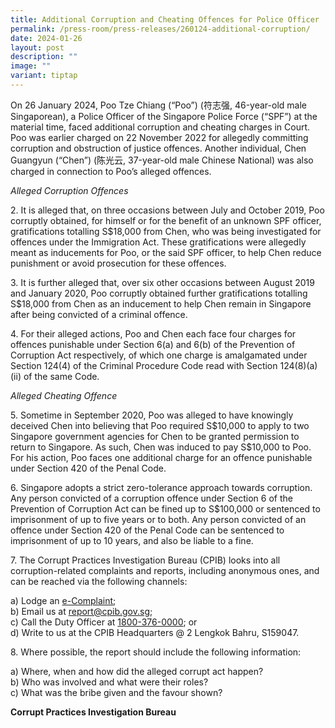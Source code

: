 ```yaml
---
title: Additional Corruption and Cheating Offences for Police Officer
permalink: /press-room/press-releases/260124-additional-corruption/
date: 2024-01-26
layout: post
description: ""
image: ""
variant: tiptap
---
```

<p>On 26 January 2024, Poo Tze Chiang (“Poo”) (符志强, 46-year-old male Singaporean),
a Police Officer of the Singapore Police Force (“SPF”) at the material
time, faced additional corruption and cheating charges in Court. Poo was
earlier charged on 22 November 2022 for allegedly committing corruption
and obstruction of justice offences. Another individual, Chen Guangyun
(“Chen”) (陈光云, 37-year-old male Chinese National) was also charged in connection
to Poo’s alleged offences.</p>
<p><em>Alleged Corruption Offences</em>
</p>
<p>2. It is alleged that, on three occasions between July and October 2019,
Poo corruptly obtained, for himself or for the benefit of an unknown SPF
officer, gratifications totalling S$18,000 from Chen, who was being investigated
for offences under the Immigration Act. These gratifications were allegedly
meant as inducements for Poo, or the said SPF officer, to help Chen reduce
punishment or avoid prosecution for these offences.</p>
<p>3. It is further alleged that, over six other occasions between August
2019 and January 2020, Poo corruptly obtained further gratifications totalling
S$18,000 from Chen as an inducement to help Chen remain in Singapore after
being convicted of a criminal offence.</p>
<p>4. For their alleged actions, Poo and Chen each face four charges for
offences punishable under Section 6(a) and 6(b) of the Prevention of Corruption
Act respectively, of which one charge is amalgamated under Section 124(4)
of the Criminal Procedure Code read with Section 124(8)(a)(ii) of the same
Code.</p>
<p><em>Alleged Cheating Offence</em>
</p>
<p>5. Sometime in September 2020, Poo was alleged to have knowingly deceived
Chen into believing that Poo required S$10,000 to apply to two Singapore
government agencies for Chen to be granted permission to return to Singapore.
As such, Chen was induced to pay S$10,000 to Poo. For his action, Poo faces
one additional charge for an offence punishable under Section 420 of the
Penal Code.</p>
<p>6. Singapore adopts a strict zero-tolerance approach towards corruption.
Any person convicted of a corruption offence under Section 6 of the Prevention
of Corruption Act can be fined up to S$100,000 or sentenced to imprisonment
of up to five years or to both. Any person convicted of an offence under
Section 420 of the Penal Code can be sentenced to imprisonment of up to
10 years, and also be liable to a fine.</p>
<p>7. The Corrupt Practices Investigation Bureau (CPIB) looks into all corruption-related
complaints and reports, including anonymous ones, and can be reached via
the following channels:</p>
<p>a) Lodge an <a href="https://www.cpib.gov.sg/e-services/e-complaint-for-corrupt-conduct/" rel="noopener noreferrer nofollow" target="_blank">e-Complaint</a>;
<br>b) Email us at <a href="mailto:report@cpib.gov.sg" rel="noopener noreferrer nofollow" target="_blank">report@cpib.gov.sg</a>;&nbsp;
<br>c) Call the Duty Officer at <a href="tel:1800-376-0000" rel="noopener noreferrer nofollow" target="_blank">1800-376-0000</a>; or
<br>d) Write to us at the CPIB Headquarters @ 2 Lengkok Bahru, S159047.</p>
<p>8. Where possible, the report should include the following information:</p>
<p>a) Where, when and how did the alleged corrupt act happen?
<br>b) Who was involved and what were their roles?
<br>c) What was the bribe given and the favour shown?</p>
<p><strong>Corrupt Practices Investigation Bureau</strong>
</p>